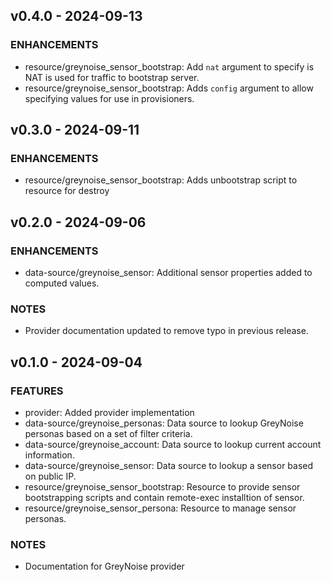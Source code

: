 
## v0.4.0 - 2024-09-13
### ENHANCEMENTS
* resource/greynoise_sensor_bootstrap: Add `nat` argument to specify is NAT is used for traffic to bootstrap server.
* resource/greynoise_sensor_bootstrap: Adds `config` argument to allow specifying values for use in provisioners.

## v0.3.0 - 2024-09-11
### ENHANCEMENTS
* resource/greynoise_sensor_bootstrap: Adds unbootstrap script to resource for destroy

## v0.2.0 - 2024-09-06
### ENHANCEMENTS
* data-source/greynoise_sensor: Additional sensor properties added to computed values.
### NOTES
* Provider documentation updated to remove typo in previous release.

## v0.1.0 - 2024-09-04
### FEATURES
* provider: Added provider implementation
* data-source/greynoise_personas: Data source to lookup GreyNoise personas based on a set of filter criteria.
* data-source/greynoise_account: Data source to lookup current account information.
* data-source/greynoise_sensor: Data source to lookup a sensor based on public IP. 
* resource/greynoise_sensor_bootstrap: Resource to provide sensor bootstrapping scripts and contain remote-exec installtion of sensor. 
* resource/greynoise_sensor_persona: Resource to manage sensor personas.
### NOTES
* Documentation for GreyNoise provider
